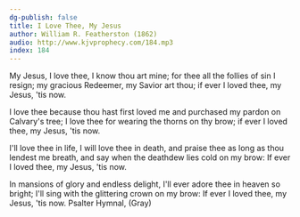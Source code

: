 ```yaml
---
dg-publish: false
title: I Love Thee, My Jesus
author: William R. Featherston (1862)
audio: http://www.kjvprophecy.com/184.mp3
index: 184
---
```


My Jesus, I love thee, I know thou art mine;
for thee all the follies of sin I resign;
my gracious Redeemer, my Savior art thou;
if ever I loved thee, my Jesus, 'tis now.

I love thee because thou hast first loved me
and purchased my pardon on Calvary's tree;
I love thee for wearing the thorns on thy brow;
if ever I loved thee, my Jesus, 'tis now.

I'll love thee in life, I will love thee in death,
and praise thee as long as thou lendest me breath,
and say when the deathdew lies cold on my brow:
If ever I loved thee, my Jesus, 'tis now.

In mansions of glory and endless delight,
I'll ever adore thee in heaven so bright;
I'll sing with the glittering crown on my brow:
If ever I loved thee, my Jesus, 'tis now.
Psalter Hymnal, (Gray)